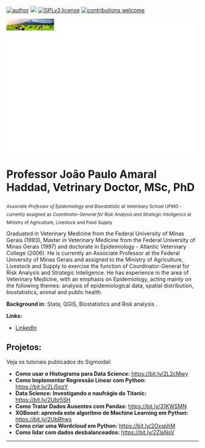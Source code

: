 [![author](https://img.shields.io/badge/author-carlosfab-red.svg)](https://www.linkedin.com/in/carlosfab) [![](https://img.shields.io/badge/python-3.7+-blue.svg)](https://www.python.org/downloads/release/python-365/) [![GPLv3 license](https://img.shields.io/badge/License-GPLv3-blue.svg)](http://perso.crans.org/besson/LICENSE.html) [![contributions welcome](https://img.shields.io/badge/contributions-welcome-brightgreen.svg?style=flat)](https://github.com/carlosfab/data_science/issues)

![alt text](banner.png)

# Professor João Paulo Amaral Haddad, Vetrinary Doctor, MSc, PhD
<Sub>*Associate Professor of Epidemiology and Bioestatistic* at Veterinary School UFMG - currently assigned as
*Coordinator-General for Risk Analysis and Strategic Inteligence* at Ministry of Agriculture, Livestock and Food Supply</Sub>

Graduated in Veterinary Medicine from the Federal University of Minas Gerais (1993), Master in Veterinary Medicine from the Federal University of Minas Gerais (1997) and doctorate in Epidemiology - Atlantic Veterinary College (2006). He is currently an Associate Professor at the Federal University of Minas Gerais and assigned to the Ministry of Agriculture, Livestock and Supply to exercise the function of Coordinator-General for Risk Analysis and Strategic Inteligence. He has experience in the area of Veterinary Medicine, with an emphasis on Epidemiology, acting mainly on the following themes: analysis of epidemiological data, spatial distribution, biostatistics, animal and public health.

**Background in:** Stata, QGIS, Biostatistics and Risk analysis .

**Links:**
* [LinkedIn](https://www.linkedin.com/in/jo%C3%A3o-paulo-amaral-haddad-2a18bb147/)


## Projetos:
Veja os tutoriais publicados do Sigmoidal:

* **Como usar o Histograma para Data Science:** https://bit.ly/2L2cMwy
* **Como Implementar Regressão Linear com Python:** https://bit.ly/2Li5pzY
* **Data Science: Investigando o naufrágio do Titanic:** https://bit.ly/2Ubr5SH
* **Como Tratar Dados Ausentes com Pandas:** https://bit.ly/31KWSMN
* **XGBoost: aprenda este algoritmo de Machine Learning em Python:** https://bit.ly/2UbRhws
* **Como criar uma Wordcloud em Python:** https://bit.ly/2OxsphM
* **Como lidar com dados desbalanceados:** https://bit.ly/2ZlaNsV

---




